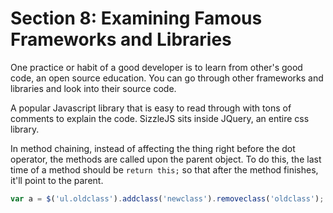 # Section 8: Examining Famous Frameworks and Libraries

One practice or habit of a good developer is to learn from other's good code, an open source education. You can go through other frameworks and libraries and look into their source code.

A popular Javascript library that is easy to read through with tons of comments to explain the code.
SizzleJS sits inside JQuery, an entire css library.

In method chaining, instead of affecting the thing right before the dot operator, the methods are called upon the parent object. To do this, the last time of a method should be ```return this;``` so that after the method finishes, it'll point to the parent.
``` Javascript
var a = $('ul.oldclass').addclass('newclass').removeclass('oldclass');
```
